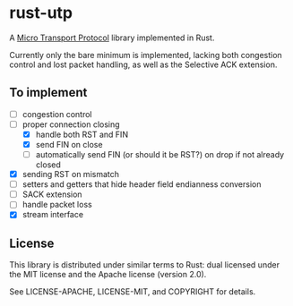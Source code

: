 # rust-utp

A [Micro Transport Protocol](http://www.bittorrent.org/beps/bep_0029.html) library implemented in Rust.

Currently only the bare minimum is implemented, lacking both congestion control
and lost packet handling, as well as the Selective ACK extension.

## To implement

- [ ] congestion control
- [ ] proper connection closing
    - [x] handle both RST and FIN
    - [x] send FIN on close
    - [ ] automatically send FIN (or should it be RST?) on drop if not already closed
- [x] sending RST on mismatch
- [ ] setters and getters that hide header field endianness conversion
- [ ] SACK extension
- [ ] handle packet loss
- [x] stream interface

## License

This library is distributed under similar terms to Rust: dual licensed under the MIT license and the Apache license (version 2.0).

See LICENSE-APACHE, LICENSE-MIT, and COPYRIGHT for details.
